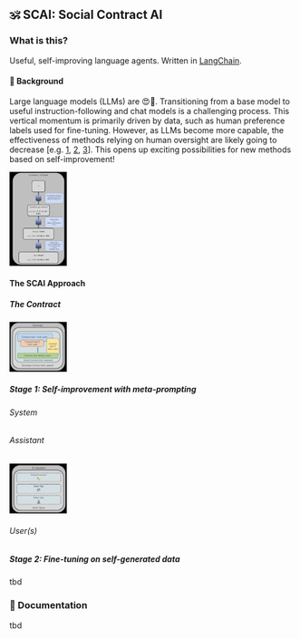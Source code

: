##  🕉️ SCAI: Social Contract AI


### What is this?
Useful, self-improving language agents. Written in [LangChain](https://github.com/hwchase17/langchain).

#### 📖 Background
Large language models (LLMs) are 😍🚀. Transitioning from a base model to useful instruction-following and chat models is a challenging process. This vertical momentum is primarily driven by data, such as human preference labels used for fine-tuning. However, as LLMs become more capable, the effectiveness of methods relying on human oversight are likely going to decrease [e.g. [1](https://arxiv.org/pdf/1606.06565.pdf), [2](https://arxiv.org/pdf/2211.03540.pdf), [3](https://arxiv.org/pdf/2212.08073.pdf)]. This opens up exciting possibilities for new methods based on self-improvement!

<p align="left">
    <img src="assets/stack.jpg" alt="contract" width="20%">
</p>


#### The SCAI Approach

##### The Contract
<p align="left">
    <img src="assets/contract.jpg" alt="contract" width="20%">
</p>



##### Stage 1: Self-improvement with meta-prompting

###### System

###### Assistant
<p align="left">
    <img src="assets/assistant.jpg" alt="contract" width="20%">
</p>

###### User(s)

##### Stage 2: Fine-tuning on self-generated data
tbd


### 📖 Documentation 

tbd



